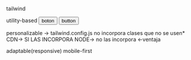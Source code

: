 tailwind

utility-based
<button class = "btn btn-primary">boton</button>
<button class="px-4 py-2 font-bold text-red bg-blue-100 rounded hover:bg-blue-200">button</button>

personalizable -> tailwind.config.js
no incorpora clases que no se usen*
    CDN-> SI LAS INCORPORA
    NODE-> no las incorpora <-ventaja

adaptable(responsive)
mobile-first


 